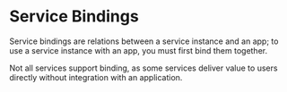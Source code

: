 # Service Bindings

Service bindings are relations between a service instance and an app; to use a service instance with an app, you must first bind them together.

Not all services support binding, as some services deliver value to users directly without integration with an application.
